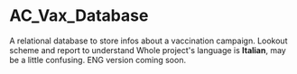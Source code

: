 # AC_Vax_Database


A relational database to store infos about a vaccination campaign.
Lookout scheme and report to understand
Whole project's language is **Italian**, may be a little confusing. 
ENG version coming soon.
